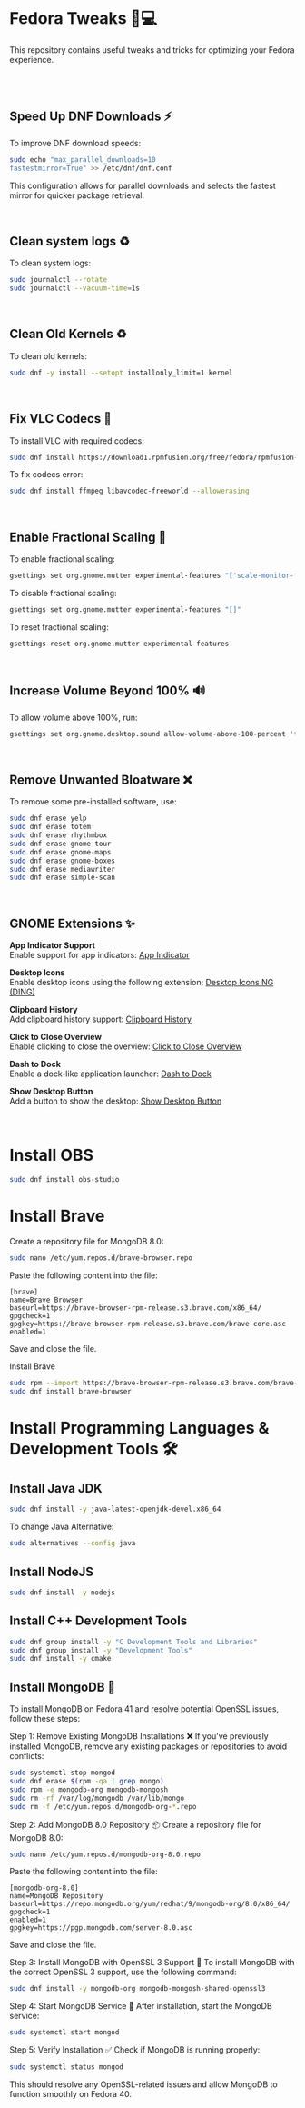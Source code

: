# Fedora Tweaks 🚀💻

This repository contains useful tweaks and tricks for optimizing your Fedora experience.

<br>

<br>

## Speed Up DNF Downloads ⚡
To improve DNF download speeds:
```bash
sudo echo "max_parallel_downloads=10
fastestmirror=True" >> /etc/dnf/dnf.conf
```
This configuration allows for parallel downloads and selects the fastest mirror for quicker package retrieval.

<br>

## Clean system logs ♻️
To clean system logs:
```bash
sudo journalctl --rotate
sudo journalctl --vacuum-time=1s
```

<br>

## Clean Old Kernels ♻️
To clean old kernels:
```bash
sudo dnf -y install --setopt installonly_limit=1 kernel
```

<br>

## Fix VLC Codecs 🎵

To install VLC with required codecs:
```bash
sudo dnf install https://download1.rpmfusion.org/free/fedora/rpmfusion-free-release-$(rpm -E %fedora).noarch.rpm && sudo dnf install https://download1.rpmfusion.org/nonfree/fedora/rpmfusion-nonfree-release-$(rpm -E %fedora).noarch.rpm && sudo dnf groupupdate -y multimedia && sudo dnf groupupdate -y sound-and-video && sudo dnf -y install vlc
```

To fix codecs error:
```bash
sudo dnf install ffmpeg libavcodec-freeworld --allowerasing
```

<br>

## Enable Fractional Scaling 📏
To enable fractional scaling:
```bash
gsettings set org.gnome.mutter experimental-features "['scale-monitor-framebuffer']"
```

To disable fractional scaling:
```bash
gsettings set org.gnome.mutter experimental-features "[]"
```

To reset fractional scaling:
```bash
gsettings reset org.gnome.mutter experimental-features
```

<br>

## Increase Volume Beyond 100% 🔊
To allow volume above 100%, run:
```bash
gsettings set org.gnome.desktop.sound allow-volume-above-100-percent 'true'
```

<br>

## Remove Unwanted Bloatware ❌
To remove some pre-installed software, use:
```bash
sudo dnf erase yelp
sudo dnf erase totem
sudo dnf erase rhythmbox
sudo dnf erase gnome-tour
sudo dnf erase gnome-maps
sudo dnf erase gnome-boxes
sudo dnf erase mediawriter
sudo dnf erase simple-scan
```

<br>

## GNOME Extensions ✨
**App Indicator Support**  
Enable support for app indicators: [App Indicator](https://extensions.gnome.org/extension/615/appindicator-support)

**Desktop Icons**  
Enable desktop icons using the following extension: [Desktop Icons NG (DING)](https://extensions.gnome.org/extension/2087/desktop-icons-ng-ding)

**Clipboard History**  
Add clipboard history support: [Clipboard History](https://extensions.gnome.org/extension/4839/clipboard-history)

**Click to Close Overview**  
Enable clicking to close the overview: [Click to Close Overview](https://extensions.gnome.org/extension/3826/click-to-close-overview)

**Dash to Dock**  
Enable a dock-like application launcher: [Dash to Dock](https://extensions.gnome.org/extension/307/dash-to-dock)

**Show Desktop Button**  
Add a button to show the desktop: [Show Desktop Button](https://extensions.gnome.org/extension/1194/show-desktop-button)

<br>

# Install OBS
```bash
sudo dnf install obs-studio
```

# Install Brave
Create a repository file for MongoDB 8.0:

```bash
sudo nano /etc/yum.repos.d/brave-browser.repo
```

Paste the following content into the file:
```text
[brave]
name=Brave Browser
baseurl=https://brave-browser-rpm-release.s3.brave.com/x86_64/
gpgcheck=1
gpgkey=https://brave-browser-rpm-release.s3.brave.com/brave-core.asc
enabled=1
```
Save and close the file.

Install Brave
```bash
sudo rpm --import https://brave-browser-rpm-release.s3.brave.com/brave-core.asc
sudo dnf install brave-browser
```

# Install Programming Languages & Development Tools 🛠️

## Install Java JDK
```bash
sudo dnf install -y java-latest-openjdk-devel.x86_64
```

To change Java Alternative:
```bash
sudo alternatives --config java
```

## Install NodeJS
```bash
sudo dnf install -y nodejs
```

## Install C++ Development Tools
```bash
sudo dnf group install -y "C Development Tools and Libraries"
sudo dnf group install -y "Development Tools"
sudo dnf install -y cmake
```

## Install MongoDB 🍃
To install MongoDB on Fedora 41 and resolve potential OpenSSL issues, follow these steps:

Step 1: Remove Existing MongoDB Installations ❌
If you've previously installed MongoDB, remove any existing packages or repositories to avoid conflicts:

```bash
sudo systemctl stop mongod
sudo dnf erase $(rpm -qa | grep mongo)
sudo rpm -e mongodb-org mongodb-mongosh
sudo rm -rf /var/log/mongodb /var/lib/mongo
sudo rm -f /etc/yum.repos.d/mongodb-org-*.repo
```

Step 2: Add MongoDB 8.0 Repository 📦
Create a repository file for MongoDB 8.0:

```bash
sudo nano /etc/yum.repos.d/mongodb-org-8.0.repo
```

Paste the following content into the file:
```text
[mongodb-org-8.0]
name=MongoDB Repository
baseurl=https://repo.mongodb.org/yum/redhat/9/mongodb-org/8.0/x86_64/
gpgcheck=1
enabled=1
gpgkey=https://pgp.mongodb.com/server-8.0.asc
```
Save and close the file.

Step 3: Install MongoDB with OpenSSL 3 Support 🔐
To install MongoDB with the correct OpenSSL 3 support, use the following command:

```bash
sudo dnf install -y mongodb-org mongodb-mongosh-shared-openssl3
```

Step 4: Start MongoDB Service 🚀
After installation, start the MongoDB service:

```bash
sudo systemctl start mongod
```

Step 5: Verify Installation ✅
Check if MongoDB is running properly:

```bash
sudo systemctl status mongod
```
This should resolve any OpenSSL-related issues and allow MongoDB to function smoothly on Fedora 40.
